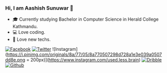 ### Hi, I am Aashish Sunuwar 👋

- :mortar_board: Currently studying Bachelor in Computer Science in Herald College Kathmandu.
- :computer: Love coding.
- :iphone: Love new techs.

<!-- Please don't remove this: Grab your social icons from https://github.com/carlsednaoui/gitsocial -->

<!-- display the social media buttons in your README -->

[![Facebook][1.1]][1]
[![Twitter][2.1]][2]
![Instagram](https://i.pinimg.com/originals/8a/77/05/8a770507298d728a1e3e039a0507dd8e.png = 200px)](https://www.instagram.com/used.less.brain)
[![Dribble][4.1]][4]
[![Github][5.1]][5]


<!-- links to social media icons -->
[1.1]: http://i.imgur.com/fep1WsG.png (facebook icon without padding)
[2.1]: http://i.imgur.com/wWzX9uB.png (twitter icon without padding)
[4.1]: http://i.imgur.com/Vvy3Kru.png (dribbble icon without padding)
[5.1]: http://i.imgur.com/9I6NRUm.png (github icon without padding)


<!-- links to your social media accounts -->
[1]: https://www.facebook.com/spydermyaan
[2]: https://www.twitter.com/ArtistSunuwar
[4]: https://dribbble.com/aashish-sunuwar
[5]: https://www.github.com/aashish-sunuwar

<!-- Please don't remove this: Grab your social icons from https://github.com/carlsednaoui/gitsocial -->
